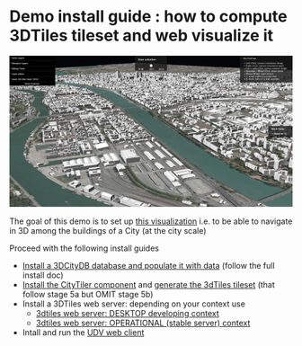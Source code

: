 # Demo install guide : how to compute 3DTiles tileset and web visualize it

![3dTiles Lyon Demo](Images/Demo3dTilesLyon.png)

The goal of this demo is to set up [this visualization](http://rict.liris.cnrs.fr/iTownsPlanar3DTiles/itowns/examples/planar_3dtiles.html) i.e. to be able to navigate in 3D among the buildings of a City (at the city scale)

Proceed with the following install guides
 - [Install a 3DCityDB database and populate it with data](Install/Install3DCityDB.md) (follow the full install doc)
 - [Install the CityTiler component](https://github.com/MEPP-team/py3dtiles/blob/Tiler/Tilers/CityTiler/Install.md) and [generate the 3dTiles tileset](https://github.com/MEPP-team/py3dtiles/blob/Tiler/Tilers/CityTiler/Install.md#5a-running-the-citytiler) (that follow stage 5a but OMIT stage 5b)
 - Install a 3DTiles web server: depending on your context use
   * [3dtiles web server: DESKTOP developing context](../Install.md#backend-3dtiles-web-server-desktop-developing-context)
   * [3dtiles web server: OPERATIONAL (stable server) context](../Install.md#backend-3dtiles-web-server-operational-stable-server-context)
 -  Intall and run the [UDV web client](../Install.md#frontend-udv-web-client-install-notes)
